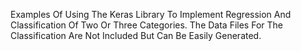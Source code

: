 Examples Of Using The Keras Library To Implement Regression And Classification Of Two Or Three Categories. 
 The Data Files For The Classification Are Not Included But Can Be Easily Generated.  

